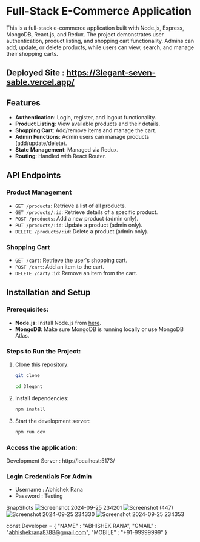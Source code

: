 # Full-Stack E-Commerce Application

This is a full-stack e-commerce application built with Node.js, Express, MongoDB, React.js, and Redux. The project demonstrates user authentication, product listing, and shopping cart functionality. Admins can add, update, or delete products, while users can view, search, and manage their shopping carts.

## Deployed Site : https://3legant-seven-sable.vercel.app/

## Features
  
- **Authentication**: Login, register, and logout functionality.
- **Product Listing**: View available products and their details.
- **Shopping Cart**: Add/remove items and manage the cart.
- **Admin Functions**: Admin users can manage products (add/update/delete).
- **State Management**: Managed via Redux.
- **Routing**: Handled with React Router.



## API Endpoints

### Product Management
- `GET /products`: Retrieve a list of all products.
- `GET /products/:id`: Retrieve details of a specific product.
- `POST /products`: Add a new product (admin only).
- `PUT /products/:id`: Update a product (admin only).
- `DELETE /products/:id`: Delete a product (admin only).

### Shopping Cart
- `GET /cart`: Retrieve the user's shopping cart.
- `POST /cart`: Add an item to the cart.
- `DELETE /cart/:id`: Remove an item from the cart.

## Installation and Setup

### Prerequisites:
- **Node.js**: Install Node.js from [here](https://nodejs.org/).
- **MongoDB**: Make sure MongoDB is running locally or use MongoDB Atlas.

### Steps to Run the Project:
1. Clone this repository:
   ```bash
   git clone 

   cd 3legant 
   ```

2. Install dependencies:
    ```bash
    npm install 
    ```
3. Start the development server:
    ```bash
    npm run dev
    ```


### Access the application:

Development Server :  http://localhost:5173/

### Login Credentials For Admin
- Username : Abhishek Rana
- Password : Testing



SnapShots
![Screenshot 2024-09-25 234201](https://github.com/user-attachments/assets/40cb9efa-b940-46c8-9969-6da8c7ce1f98)
![Screenshot (447)](https://github.com/user-attachments/assets/b7f7d75a-5982-4e94-af9e-c49fc927c98d)
![Screenshot 2024-09-25 234330](https://github.com/user-attachments/assets/7b649f57-9f8d-44c2-9007-99187a2f7649)
![Screenshot 2024-09-25 234353](https://github.com/user-attachments/assets/abe52255-908a-4d07-9e3c-c19a1b409c31)

const Developer = {
    "NAME" : "ABHISHEK RANA",
    "GMAIL" : "abhishekrana8788@gmail.com",
    "MOBILE" : "+91-99999999"
}
```
